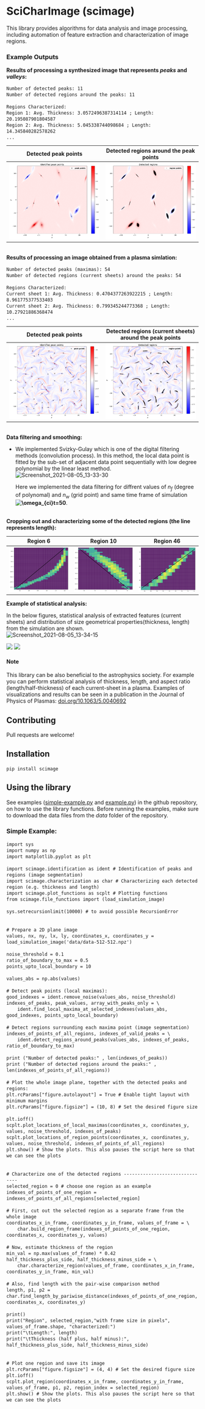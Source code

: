 
# SciCharImage (scimage)
This library provides algorithms for data analysis and image processing, including automation of feature extraction and characterization of image regions. 

### Example Outputs
**Results of processing a synthesized image that represents *peaks* and *valleys*:**

	Number of detected peaks: 11
	Number of detected regions around the peaks: 11
	
	Regions Characterized:
	Region 1: Avg. Thickness: 3.0572496387314114 ; Length: 20.195087901804587
	Region 2: Avg. Thickness: 5.045338744098684 ; Length: 14.345840282578262
	...

Detected peak points | Detected regions around the peak points
------------ | -------------
![Detected peak points](https://github.com/scimage/scimage/blob/main/sample-results/sample-peaks.png) | ![Detected regions around each peaks point](https://github.com/scimage/scimage/blob/main/sample-results/sample-regions.png)

\
**Results of processing an image obtained from a plasma simlation:**

	Number of detected peaks (maximas): 54
	Number of detected regions (current sheets) around the peaks: 54

	Regions Characterized:
	Current sheet 1: Avg. Thickness: 0.4704377263922215 ; Length: 8.961775377533403
	Current sheet 2: Avg. Thickness: 0.799345244773368 ; Length: 10.27921886368474
	...
	

Detected peak points | Detected regions (current sheets) around the peak points
------------ | -------------
![Detected peak points](https://github.com/scimage/scimage/blob/main/sample-results/plasma-peaks.png) | ![Detected regions around each peaks point](https://github.com/scimage/scimage/blob/main/sample-results/plasma-regions.png)

\
**Data filtering and smoothing:**

- We implemented Svizky-Gulay which is one of the digital filtering methods (convolution process). In this method, the local 
  data point is fitted by the sub-set of adjacent data point sequentially with low degree polynomial by the linear least method.\
  ![Screenshot_2021-08-05_13-33-30](https://user-images.githubusercontent.com/86779335/128354740-5bc50030-3cc1-4050-a324-b30eb652e7d3.png) 
  
  Here we implemented the data filtering for diffrent values of *n<sub>f</sub>* (degree of polynomal) and *n<sub>w</sub>* (grid point) and same time frame of simulation **<img src="https://latex.codecogs.com/svg.image?\omega_{ci}t=50" title="\omega_{ci}t=50" />**.

\
**Cropping out and characterizing some of the detected regions (the line represents length):**

Region 6 | Region 10 | Region 46
------------ | ------------- | -------------
![Plasma Region 6](https://github.com/scimage/scimage/blob/main/sample-results/plasma-region-6-r.png) | ![Plasma Region 10](https://github.com/scimage/scimage/blob/main/sample-results/plasma-region-10-r.png) | ![Plasma Region 46](https://github.com/scimage/scimage/blob/main/sample-results/plasma-region-46-r.png)

**Example of statistical analysis:**

 In the below figures, statistical analysis of extracted features (current sheets) and distribution of size geometrical 
    properties(thickness, length) from the simulation are shown.\
    ![Screenshot_2021-08-05_13-34-15](https://user-images.githubusercontent.com/86779335/128373691-5944f873-b373-4792-96e8-0f70111d42a5.png)
   
    
    
<p float="left">
  <img src="/ (https://user-images.githubusercontent.com/86779335/128374074-0dfc6222-86b8-43dc-acbf-09ce6efae088.png)" width="200" />
  <img src="/ (https://user-images.githubusercontent.com/86779335/128374395-e73c3a0a-3df5-4d4f-bff7-45d6aea56161.png)" width="200" /> 
</p>

#### Note
This library can be also beneficial to the astrophysics society. For example you can perform statistical analysis of thickness, length, and aspect ratio (length/half-thickness) of each current-sheet in a plasma. Examples of visualizations and results can be seen in a publication in the Journal of Physics of Plasmas: [doi.org/10.1063/5.0040692](https://doi.org/10.1063/5.0040692)


## Contributing
Pull requests are welcome!

## Installation
	pip install scimage

## Using the library
See examples ([simple-example.py](https://github.com/scimage/scimage/blob/main/simple-example.py) and [example.py](https://github.com/scimage/scimage/blob/main/example.py)) in the github repository, on how to use the library functions. Before running the examples, make sure to download the data files from the *data* folder of the repository.

### Simple Example:
    import sys
    import numpy as np
    import matplotlib.pyplot as plt

    import scimage.identification as ident # Identification of peaks and regions (image segmentation)
    import scimage.characterization as char # Characterizing each detected region (e.g. thickness and length)
    import scimage.plot_functions as scplt # Plotting functions
    from scimage.file_functions import (load_simulation_image)

    sys.setrecursionlimit(10000) # to avoid possible RecursionError


    # Prepare a 2D plane image
    values, nx, ny, lx, ly, coordinates_x, coordinates_y = load_simulation_image('data/data-512-512.npz')

    noise_threshold = 0.1
    ratio_of_boundary_to_max = 0.5
    points_upto_local_boundary = 10

    values_abs = np.abs(values)

    # Detect peak points (local maximas):
    good_indexes = ident.remove_noise(values_abs, noise_threshold)
    indexes_of_peaks, peak_values, array_with_peaks_only = \
        ident.find_local_maxima_at_selected_indexes(values_abs, good_indexes, points_upto_local_boundary)

    # Detect regions surrounding each maxima point (image segmentation)
    indexes_of_points_of_all_regions, indexes_of_valid_peaks = \
        ident.detect_regions_around_peaks(values_abs, indexes_of_peaks, ratio_of_boundary_to_max)

    print ("Number of detected peaks:" , len(indexes_of_peaks))
    print ("Number of detected regions around the peaks:" , len(indexes_of_points_of_all_regions))

    # Plot the whole image plane, together with the detected peaks and regions:
    plt.rcParams["figure.autolayout"] = True # Enable tight layout with minimum margins
    plt.rcParams["figure.figsize"] = (10, 8) # Set the desired figure size

    plt.ioff()
    scplt.plot_locations_of_local_maximas(coordinates_x, coordinates_y, values, noise_threshold, indexes_of_peaks)
    scplt.plot_locations_of_region_points(coordinates_x, coordinates_y, values, noise_threshold, indexes_of_points_of_all_regions)
    plt.show() # Show the plots. This also pauses the script here so that we can see the plots


    # Characterize one of the detected regions -------------------------------
    selected_region = 0 # choose one region as an example
    indexes_of_points_of_one_region = indexes_of_points_of_all_regions[selected_region]

    # First, cut out the selected region as a separate frame from the whole image
    coordinates_x_in_frame, coordinates_y_in_frame, values_of_frame = \
        char.build_region_frame(indexes_of_points_of_one_region, coordinates_x, coordinates_y, values)

    # Now, estimate thickness of the region
    min_val = np.max(values_of_frame) * 0.42
    half_thickness_plus_side, half_thickness_minus_side = \
        char.characterize_region(values_of_frame, coordinates_x_in_frame, coordinates_y_in_frame, min_val)

    # Also, find length with the pair-wise comparison method
    length, p1, p2 = char.find_length_by_pariwise_distance(indexes_of_points_of_one_region, coordinates_x, coordinates_y)

    print()
    print("Region", selected_region,"with frame size in pixels", values_of_frame.shape, "characterized:")
    print("\tLength:", length)
    print("\tThickness (half plus, half minus):", half_thickness_plus_side, half_thickness_minus_side)


    # Plot one region and save its image
    plt.rcParams["figure.figsize"] = (4, 4) # Set the desired figure size
    plt.ioff()
    scplt.plot_region(coordinates_x_in_frame, coordinates_y_in_frame, values_of_frame, p1, p2, region_index = selected_region)
    plt.show() # Show the plots. This also pauses the script here so that we can see the plots
